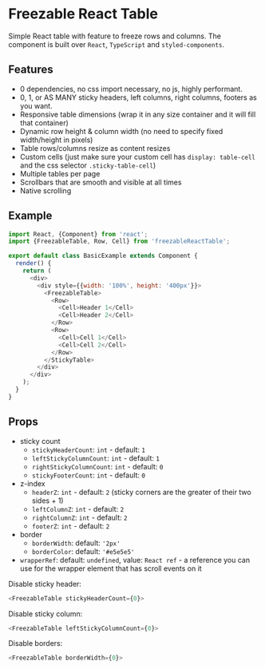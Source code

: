 # Freezable React Table

Simple React table with feature to freeze rows and columns. The component is built over `React`, `TypeScript` and `styled-components`.

## Features

- 0 dependencies, no css import necessary, no js, highly performant.
- 0, 1, or AS MANY sticky headers, left columns, right columns, footers as you want.
- Responsive table dimensions (wrap it in any size container and it will fill that container)
- Dynamic row height & column width (no need to specify fixed width/height in pixels)
- Table rows/columns resize as content resizes
- Custom cells (just make sure your custom cell has `display: table-cell` and the css selector `.sticky-table-cell`)
- Multiple tables per page
- Scrollbars that are smooth and visible at all times
- Native scrolling

## Example
```javascript
import React, {Component} from 'react';
import {FreezableTable, Row, Cell} from 'freezableReactTable';

export default class BasicExample extends Component {
  render() {
    return (
      <div>
        <div style={{width: '100%', height: '400px'}}>
          <FreezableTable>
            <Row>
              <Cell>Header 1</Cell>
              <Cell>Header 2</Cell>
            </Row>
            <Row>
              <Cell>Cell 1</Cell>
              <Cell>Cell 2</Cell>
            </Row>
          </StickyTable>
        </div>
      </div>
    );
  }
}
```

## Props

- sticky count
  - `stickyHeaderCount`: `int` - default: `1`
  - `leftStickyColumnCount`: `int` - default: `1`
  - `rightStickyColumnCount`: `int` - default: `0`
  - `stickyFooterCount`: `int` - default: `0`
- z-index
  - `headerZ`: `int` - default: `2` (sticky corners are the greater of their two sides + 1)
  - `leftColumnZ`: `int` - default: `2`
  - `rightColumnZ`: `int` - default: `2`
  - `footerZ`: `int` - default: `2`
- border
  - `borderWidth`: default: `'2px'`
  - `borderColor`: default: `'#e5e5e5'`
- `wrapperRef`: default: `undefined`, value: `React ref` - a reference you can use for the wrapper element that has scroll events on it

Disable sticky header:

```javascript
<FreezableTable stickyHeaderCount={0}>
```

Disable sticky column:

```javascript
<FreezableTable leftStickyColumnCount={0}>
```

Disable borders:

```javascript
<FreezableTable borderWidth={0}>
```
